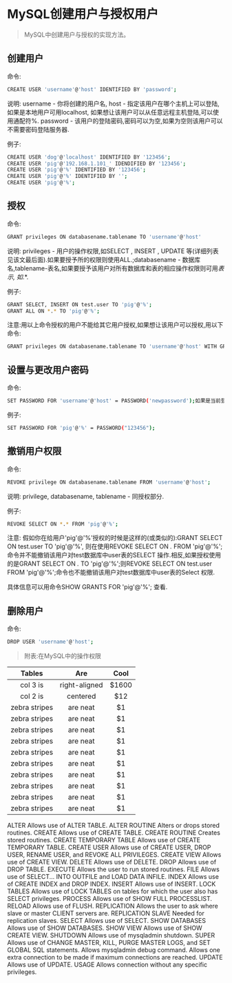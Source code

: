 # MySQL创建用户与授权用户

> MySQL中创建用户与授权的实现方法。

## 创建用户

命令:
``` bash 
CREATE USER 'username'@'host' IDENTIFIED BY 'password';
```

说明: username - 你将创建的用户名, host - 指定该用户在哪个主机上可以登陆,如果是本地用户可用localhost, 如果想让该用户可以从任意远程主机登陆,可以使用通配符%. password - 该用户的登陆密码,密码可以为空,如果为空则该用户可以不需要密码登陆服务器.

例子: 
``` bash 
CREATE USER 'dog'@'localhost' IDENTIFIED BY '123456';
CREATE USER 'pig'@'192.168.1.101_' IDENDIFIED BY '123456';
CREATE USER 'pig'@'%' IDENTIFIED BY '123456';
CREATE USER 'pig'@'%' IDENTIFIED BY '';
CREATE USER 'pig'@'%';
```

## 授权

命令:
``` bash 
GRANT privileges ON databasename.tablename TO 'username'@'host'
```

说明: privileges - 用户的操作权限,如SELECT , INSERT , UPDATE 等(详细列表见该文最后面).如果要授予所的权限则使用ALL.;databasename - 数据库名,tablename-表名,如果要授予该用户对所有数据库和表的相应操作权限则可用*表示, 如*.*.

例子:
``` bash  
GRANT SELECT, INSERT ON test.user TO 'pig'@'%';
GRANT ALL ON *.* TO 'pig'@'%';
```

注意:用以上命令授权的用户不能给其它用户授权,如果想让该用户可以授权,用以下命令:
``` bash
GRANT privileges ON databasename.tablename TO 'username'@'host' WITH GRANT OPTION;
```

## 设置与更改用户密码

命令:
``` bash 
SET PASSWORD FOR 'username'@'host' = PASSWORD('newpassword');如果是当前登陆用户用SET PASSWORD = PASSWORD("newpassword");
```

例子: 
``` bash
SET PASSWORD FOR 'pig'@'%' = PASSWORD("123456");
```

## 撤销用户权限

命令: 
``` bash 
REVOKE privilege ON databasename.tablename FROM 'username'@'host';
```

说明: privilege, databasename, tablename - 同授权部分.

例子: 

``` bash 
REVOKE SELECT ON *.* FROM 'pig'@'%';
```

注意: 假如你在给用户'pig'@'%'授权的时候是这样的(或类似的):GRANT SELECT ON test.user TO 'pig'@'%', 则在使用REVOKE SELECT ON *.* FROM 'pig'@'%';命令并不能撤销该用户对test数据库中user表的SELECT 操作.相反,如果授权使用的是GRANT SELECT ON *.* TO 'pig'@'%';则REVOKE SELECT ON test.user FROM 'pig'@'%';命令也不能撤销该用户对test数据库中user表的Select 权限.

具体信息可以用命令SHOW GRANTS FOR 'pig'@'%'; 查看.

## 删除用户

命令: 
``` bash 
DROP USER 'username'@'host';
```

> 附表:在MySQL中的操作权限

| Tables        | Are           | Cool  |
| :-------------: |:-------------:| :-------------:|
| col 3 is      | right-aligned | $1600 |
| col 2 is      | centered      |   $12 |
| zebra stripes | are neat      |    $1 |
| zebra stripes | are neat      |    $1 |
| zebra stripes | are neat      |    $1 |
| zebra stripes | are neat      |    $1 |
| zebra stripes | are neat      |    $1 |
| zebra stripes | are neat      |    $1 |
| zebra stripes | are neat      |    $1 |
| zebra stripes | are neat      |    $1 |
| zebra stripes | are neat      |    $1 |
| zebra stripes | are neat      |    $1 |

ALTER	Allows use of ALTER TABLE.
ALTER ROUTINE	Alters or drops stored routines.
CREATE	Allows use of CREATE TABLE.
CREATE ROUTINE	Creates stored routines.
CREATE TEMPORARY TABLE	Allows use of CREATE TEMPORARY TABLE.
CREATE USER	Allows use of CREATE USER, DROP USER, RENAME USER, and REVOKE ALL PRIVILEGES.
CREATE VIEW	Allows use of CREATE VIEW.
DELETE	Allows use of DELETE.
DROP	Allows use of DROP TABLE.
EXECUTE	Allows the user to run stored routines.
FILE	Allows use of SELECT... INTO OUTFILE and LOAD DATA INFILE.
INDEX	Allows use of CREATE INDEX and DROP INDEX.
INSERT	Allows use of INSERT.
LOCK TABLES	Allows use of LOCK TABLES on tables for which the user also has SELECT privileges.
PROCESS	Allows use of SHOW FULL PROCESSLIST.
RELOAD	Allows use of FLUSH.
REPLICATION	Allows the user to ask where slave or master
CLIENT	servers are.
REPLICATION SLAVE	Needed for replication slaves.
SELECT	Allows use of SELECT.
SHOW DATABASES	Allows use of SHOW DATABASES.
SHOW VIEW	Allows use of SHOW CREATE VIEW.
SHUTDOWN	Allows use of mysqladmin shutdown.
SUPER	Allows use of CHANGE MASTER, KILL, PURGE MASTER LOGS, and SET GLOBAL SQL statements. Allows mysqladmin debug command. Allows one extra connection to be made if maximum connections are reached.
UPDATE	Allows use of UPDATE.
USAGE	Allows connection without any specific privileges.
